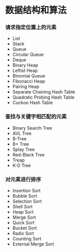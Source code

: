 # 数据结构和算法

### 请求指定位置上的元素
- List
- Stack
- Queue
- Circular Queue
- Deque
- Binary Heap
- Leftist Heap
- Binomial Queue
- Fibonacci Heap
- Pairing Heap
- Separate Chaining Hash Table
- Quadratic Probing Hash Table
- Cuckoo Hash Table

### 查找与关键字相匹配的元素
- Binary Search Tree
- AVL Tree
- B-Tree
- B+ Tree
- Splay Tree
- Red-Black Tree
- Treap
- K-D Tree

### 对元素进行排序
- Insertion Sort
- Bubble Sort
- Selection Sort
- Shell Sort
- Heap Sort
- Merge Sort
- Quick Sort
- Bucket Sort
- Radix Sort
- Counting Sort
- External Merge Sort
